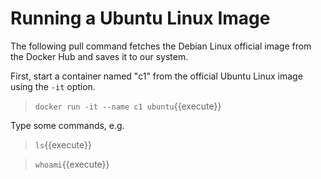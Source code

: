 # Running a Ubuntu Linux Image

The following pull command fetches the Debian Linux official image from the Docker Hub and saves it to our system. 

First, start a container named "c1" from the official Ubuntu Linux image using the `-it` option.

> `docker run -it --name c1 ubuntu`{{execute}}

Type some commands, e.g.<br/>

> `ls`{{execute}}

> `whoami`{{execute}} 

